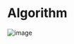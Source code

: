 # Algorithm

![image](https://github.com/tgyuuAn/Algorithm/assets/116813010/ecac5d96-9952-43cf-a139-001331b4051d)








